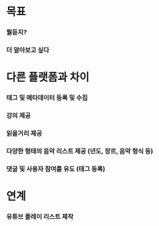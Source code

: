 # 목표
### 뭘듣지?
### 더 알아보고 싶다

# 다른 플랫폼과 차이
### 태그 및 메타데이터 등록 및 수집
### 강의 제공
### 읽을거리 제공
### 다양한 형태의 음악 리스트 제공 (년도, 장르, 음악 형식 등)
### 댓글 및 사용자 참여를 유도 (태그 등록)

# 연계
### 유튜브 플레이 리스트 제작